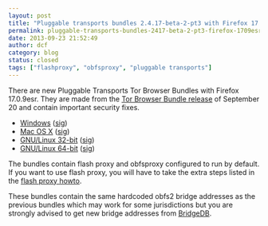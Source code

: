 ```yaml
---
layout: post
title: "Pluggable transports bundles 2.4.17-beta-2-pt3 with Firefox 17.0.9esr"
permalink: pluggable-transports-bundles-2417-beta-2-pt3-firefox-1709esr
date: 2013-09-23 21:52:49
author: dcf
category: blog
status: closed
tags: ["flashproxy", "obfsproxy", "pluggable transports"]
---
```


There are new Pluggable Transports Tor Browser Bundles with Firefox 17.0.9esr. They are made from the [Tor Browser Bundle release](https://blog.torproject.org/blog/new-tor-browser-bundles-firefox-1709esr) of September 20 and contain important security fixes.

-   [Windows](https://www.torproject.org/dist/torbrowser/tor-pluggable-transports-browser-2.4.17-beta-2-pt3_en-US.exe) ([sig](https://www.torproject.org/dist/torbrowser/tor-pluggable-transports-browser-2.4.17-beta-2-pt3_en-US.exe.asc))
-   [Mac OS X](https://www.torproject.org/dist/torbrowser/osx/TorBrowser-Pluggable-Transports-2.4.17-beta-2-pt3-osx-i386-en-US.zip) ([sig](https://www.torproject.org/dist/torbrowser/osx/TorBrowser-Pluggable-Transports-2.4.17-beta-2-pt3-osx-i386-en-US.zip.asc))
-   [GNU/Linux 32-bit](https://www.torproject.org/dist/torbrowser/linux/tor-pluggable-transports-browser-gnu-linux-i686-2.4.17-beta-2-pt3-dev-en-US.tar.gz) ([sig](https://www.torproject.org/dist/torbrowser/linux/tor-pluggable-transports-browser-gnu-linux-i686-2.4.17-beta-2-pt3-dev-en-US.tar.gz.asc))
-   [GNU/Linux 64-bit](https://www.torproject.org/dist/torbrowser/linux/tor-pluggable-transports-browser-gnu-linux-x86_64-2.4.17-beta-2-pt3-dev-en-US.tar.gz) ([sig](https://www.torproject.org/dist/torbrowser/linux/tor-pluggable-transports-browser-gnu-linux-x86_64-2.4.17-beta-2-pt3-dev-en-US.tar.gz.asc))

The bundles contain flash proxy and obfsproxy configured to run by default. If you want to use flash proxy, you will have to take the extra steps listed in the [flash proxy howto](https://trac.torproject.org/projects/tor/wiki/FlashProxyHowto).

These bundles contain the same hardcoded obfs2 bridge addresses as the previous bundles which may work for some jurisdictions but you are strongly advised to get new bridge addresses from [BridgeDB](https://bridges.torproject.org).
